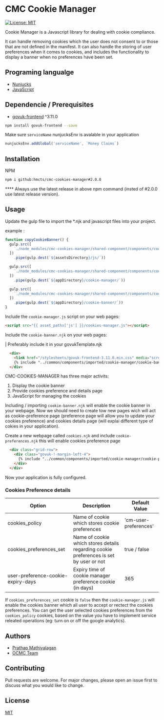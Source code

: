 # CMC Cookie Manager
[![License: MIT](https://img.shields.io/badge/License-MIT-yellow.svg)](https://opensource.org/licenses/MIT)

Cookie Manager is a Javascript library for dealing with cookie compliance.

It can handle removing cookies which the user does not consent to or those that are not defined in the manifest.
It can also handle the storing of user preferences when it comes to cookies, and includes the functionality to display a banner when no
preferences have been set.

## Programing langualge

* [Nunjucks](https://mozilla.github.io/nunjucks/)
* [JavaScript](https://www.javascript.com/)

## Dependencie / Prerequisites 

* [govuk-frontend](https://www.npmjs.com/package/govuk-frontend) ^3.11.0

```bash
npm install govuk-frontend --save
```

Make sure `serviceName` nunjucksEnv is avalable in your application

```typescript
nunjucksEnv.addGlobal('serviceName', `Money Claims`)
```

## Installation

NPM

```bash
npm i github:hmcts/cmc-cookies-manager#2.0.0
```
**** Always use the latest release in above npm command (insted of #2.0.0 use latest release version).

## Usage

Update the gulp file to import the *.njk and javascript files into your project.

example :

```javascript
function copyCookieBanner() {
  gulp.src([
    `./node_modules/cmc-cookies-manager/shared-component/components/cookie-manager/**/*.js`
  ])
    .pipe(gulp.dest(`${assetsDirectory}/js/`))

  gulp.src([
    `./node_modules/cmc-cookies-manager/shared-component/components/cookie-manager/**/*.njk`
  ])
    .pipe(gulp.dest(`${appDirectory}/cookie-manager/`))

  gulp.src([
    `./node_modules/cmc-cookies-manager/shared-component/components/cookie-banner/**/*.*`
  ])
    .pipe(gulp.dest(`${appDirectory}/cookie-banner/`))
}
```

Include the `cookie-manager.js` script on your web pages:

```html
<script src="{{ asset_paths['js'] }}/cookies-manager.js"></script>
```

Include the `cookie-banner.njk` on your web pages:

| Preferably include it in your govukTemplate.njk

```html
  <div>
    <link href="/stylesheets/govuk-frontend-3.11.0.min.css" media="screen" rel="stylesheet" type="text/css"/>
    {% include "../common/components/imported/cookie-manager/cookie-banner.njk" %}
  </div>
```

CMC-COOKIES-MANAGER has three major activits:

1. Display the cookie banner
2. Provide cookies preference and details page
3. JavaScript for managing the cookies

Including / importing `cookie-banner.njk` will enable the cookie banner in your webpage. Now we should need to create tow new pages wich will act as cookie-preference page (preference page will allow you to update your cookies preference) and cookies details page (will explai different type of cokies in your application).

Create a new webpage called `cookies.njk` and include `cookie-preferences.njk` this will enable cookies preference page

```html
  <div class="grid-row">
    <div class="govuk-!-margin-left-4">
      {% include "../common/components/imported/cookie-manager/cookie-preferences.njk" %}
    </div>
  </div>
```

Now your application is fully configured.

### Cookies Preference details
| Option | Description | Default Value |
| --- | --- | --- |
| cookies_policy | Name of cookie which stores cookie preferences | 'cm-user-preferences' |
| cookies_preferences_set | Name of cookie which stores details regarding cookie preferences is set by user or not | true / false |
| user-preference-cookie-expiry-days | Expiry time of cookie manager preference cookie (in days) | 365 |

If `cookies_preferences_set` cookie is `false` then the `cookie-manager.js` will enable the cookies banner which all user to accept or rectect the cookies preferences. You can get the user selected cookies preferences from the `cookies_policy` cookies, based on the value you have to implement service releated operations (eg: turn on or off the google analytics).


## Authors

* [Prathap Mathiyalagan](https://github.com/pradhap87)
* [OCMC Team](https://github.com/orgs/hmcts/teams/cmc)

## Contributing
Pull requests are welcome. For major changes, please open an issue first to discuss what you would like to change.

## License
[MIT](https://choosealicense.com/licenses/mit/)